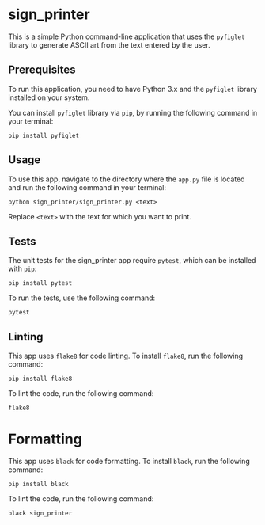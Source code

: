 # sign_printer

This is a simple Python command-line application that uses the `pyfiglet` library to generate ASCII art from the text entered by the user.

## Prerequisites
To run this application, you need to have Python 3.x and the `pyfiglet` library installed on your system.

You can install `pyfiglet` library via `pip`, by running the following command in your terminal:

```
pip install pyfiglet
```

## Usage
To use this app, navigate to the directory where the `app.py` file is located and run the following command in your terminal:

```
python sign_printer/sign_printer.py <text>
```
Replace `<text>` with the text for which you want to print.

## Tests
The unit tests for the sign_printer app require `pytest`, which can be installed with `pip`:

```
pip install pytest
```

To run the tests, use the following command:

```
pytest
```

## Linting

This app uses `flake8` for code linting. To install `flake8`, run the following command:

```
pip install flake8
```

To lint the code, run the following command:

```
flake8
```

# Formatting

This app uses `black` for code formatting. To install `black`, run the following command:

```
pip install black
```

To lint the code, run the following command:

```
black sign_printer
```